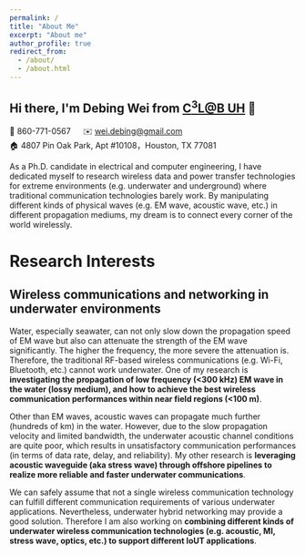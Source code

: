 ```yaml
---
permalink: /
title: "About Me"
excerpt: "About me"
author_profile: true
redirect_from: 
  - /about/
  - /about.html
---
```

## Hi there, I'm Debing Wei from [C<sup>3</sup>L@B UH](https://panlab.ece.uh.edu/) 👋
📱 860-771-0567 &emsp; ✉️ wei.debing@gmail.com <br />
🏠 4807 Pin Oak Park, Apt #10108，Houston, TX 77081

As a Ph.D. candidate in electrical and computer engineering, I have dedicated myself to research wireless data and power transfer technologies for extreme environments (e.g. underwater and underground) where traditional communication technologies barely work. By manipulating different kinds of physical waves (e.g. EM wave, acoustic wave, etc.)  in different propagation mediums, my dream is to connect every corner of the world wirelessly. 
<br />

Research Interests
======
## Wireless communications and networking in underwater environments

Water, especially seawater, can not only slow down the propagation speed of EM wave but also can attenuate the strength of the EM wave significantly. The higher the frequency, the more severe the attenuation is. Therefore, the traditional RF-based wireless communications (e.g. Wi-Fi, Bluetooth, etc.) cannot work underwater. One of my research is **investigating the propagation of low frequency (<300 kHz) EM wave in the water (lossy medium), and how to achieve the best wireless communication performances within near field regions (<100 m)**.

Other than EM waves, acoustic waves can propagate much further (hundreds of km) in the water. However, due to the slow propagation velocity and limited bandwidth, the underwater acoustic channel conditions are quite poor, which results in unsatisfactory communication performances (in terms of data rate, delay, and reliability). My other research is **leveraging acoustic waveguide (aka stress wave) through offshore pipelines to realize more reliable and faster underwater communications**.

We can safely assume that not a single wireless communication technology can fulfill different communication requirements of various underwater applications. Nevertheless, underwater hybrid networking may provide a good solution. Therefore I am also working on **combining different kinds of underwater wireless communication technologies (e.g. acoustic, MI, stress wave, optics, etc.) to support different IoUT applications**.



